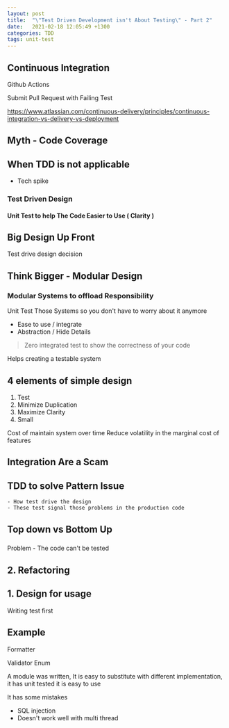 ```yaml
---
layout: post
title:  "\"Test Driven Development isn't About Testing\" - Part 2"
date:   2021-02-18 12:05:49 +1300
categories: TDD
tags: unit-test
---
```



## Continuous Integration

Github Actions

Submit Pull Request with Failing Test


https://www.atlassian.com/continuous-delivery/principles/continuous-integration-vs-delivery-vs-deployment

## Myth - Code Coverage




## When TDD is not applicable

- Tech spike 





### Test Driven Design

#### Unit Test to help The Code Easier to Use ( Clarity )



## Big Design Up Front 

Test drive design decision

## Think Bigger - Modular Design

### Modular Systems to offload Responsibility

Unit Test Those Systems so you don't have to worry about it anymore

- Ease to use / integrate
- Abstraction / Hide Details

> Zero integrated test to show the correctness of your code


Helps creating a testable system


## 4 elements of simple design

1. Test
1. Minimize Duplication
1. Maximize Clarity
1. Small

Cost of maintain system over time
Reduce volatility in the marginal cost of features

## Integration Are a Scam



## TDD to solve Pattern Issue

    - How test drive the design
    - These test signal those problems in the production code

## Top down vs Bottom Up


### 

Problem - The code can't be tested

## 2. Refactoring

## 1. Design for usage

Writing test first

## Example

Formatter

Validator
Enum



A module was written, 
It is easy to substitute with different implementation, 
it has unit tested 
it is easy to use

It has some mistakes
- SQL injection
- Doesn't work well with multi thread


